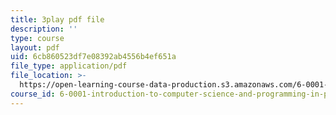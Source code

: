 ```yaml
---
title: 3play pdf file
description: ''
type: course
layout: pdf
uid: 6cb860523df7e08392ab4556b4ef651a
file_type: application/pdf
file_location: >-
  https://open-learning-course-data-production.s3.amazonaws.com/6-0001-introduction-to-computer-science-and-programming-in-python-fall-2016/6cb860523df7e08392ab4556b4ef651a_8s0d87sjy1A.pdf
course_id: 6-0001-introduction-to-computer-science-and-programming-in-python-fall-2016
---
```

